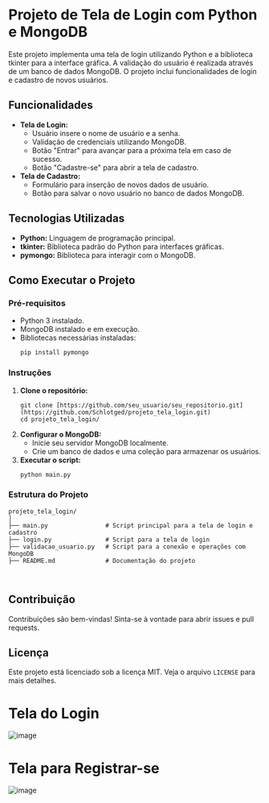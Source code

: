 <!DOCTYPE html>
<html lang="pt-BR">
<head>

<body>
    <h1>Projeto de Tela de Login com Python e MongoDB</h1>

  <p>Este projeto implementa uma tela de login utilizando Python e a biblioteca tkinter para a interface gráfica. A validação do usuário é realizada através de um banco de dados MongoDB. O projeto inclui funcionalidades de login e cadastro de novos usuários.</p>

  <h2>Funcionalidades</h2>
  <ul>
      <li><strong>Tela de Login:</strong>
          <ul>
              <li>Usuário insere o nome de usuário e a senha.</li>
              <li>Validação de credenciais utilizando MongoDB.</li>
              <li>Botão "Entrar" para avançar para a próxima tela em caso de sucesso.</li>
              <li>Botão "Cadastre-se" para abrir a tela de cadastro.</li>
          </ul>
      </li>
      <li><strong>Tela de Cadastro:</strong>
          <ul>
              <li>Formulário para inserção de novos dados de usuário.</li>
              <li>Botão para salvar o novo usuário no banco de dados MongoDB.</li>
          </ul>
      </li>
  </ul>

  <h2>Tecnologias Utilizadas</h2>
  <ul>
      <li><strong>Python:</strong> Linguagem de programação principal.</li>
      <li><strong>tkinter:</strong> Biblioteca padrão do Python para interfaces gráficas.</li>
      <li><strong>pymongo:</strong> Biblioteca para interagir com o MongoDB.</li>
  </ul>

  <h2>Como Executar o Projeto</h2>
  <h3>Pré-requisitos</h3>
  <ul>
      <li>Python 3 instalado.</li>
      <li>MongoDB instalado e em execução.</li>
      <li>Bibliotecas necessárias instaladas:
          <pre><code>pip install pymongo</code></pre>
      </li>
  </ul>

  <h3>Instruções</h3>
  <ol>
      <li><strong>Clone o repositório:</strong>
          <pre><code>git clone [https://github.com/seu_usuario/seu_repositorio.git](https://github.com/Schlotged/projeto_tela_login.git)
cd projeto_tela_login/ </code></pre>
        </li>
        <li><strong>Configurar o MongoDB:</strong>
            <ul>
                <li>Inicie seu servidor MongoDB localmente.</li>
                <li>Crie um banco de dados e uma coleção para armazenar os usuários.</li>
            </ul>
        </li>
        <li><strong>Executar o script:</strong>
            <pre><code>python main.py</code></pre>
        </li>
    </ol>

  <h3>Estrutura do Projeto</h3>
  <pre><code>projeto_tela_login/
│
├── main.py                # Script principal para a tela de login e cadastro
├── login.py               # Script para a tela de login
├── validacao_usuario.py   # Script para a conexão e operações com MongoDB
├── README.md              # Documentação do projeto
    
</code></pre>

  <h2>Contribuição</h2>
  <p>Contribuições são bem-vindas! Sinta-se à vontade para abrir issues e pull requests.</p>

  <h2>Licença</h2>
  <p>Este projeto está licenciado sob a licença MIT. Veja o arquivo <code>LICENSE</code> para mais detalhes.</p>
  <h1>Tela do Login</h1>
  
  ![image](https://github.com/Schlotged/projeto_tela_login/assets/86088828/09042101-adc4-4063-9b3f-745ea0bb403c)

  <h1>Tela para Registrar-se</h1>
  
  ![image](https://github.com/Schlotged/projeto_tela_login/assets/86088828/f7371077-877c-4fc6-99dd-6bda56bf56cc)

</body>
</html>

